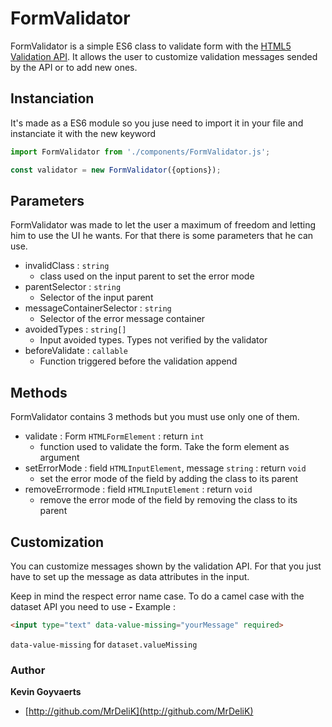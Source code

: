 # FormValidator
FormValidator is a simple ES6 class to validate form with the [HTML5 Validation API](https://developer.mozilla.org/en-US/docs/Web/Guide/HTML/HTML5/Constraint_validation). It allows the user to customize validation messages sended by the API or to add new ones.

## Instanciation
It's made as a ES6 module so you juse need to import it in your file and instanciate it with the new keyword

```javascript
import FormValidator from './components/FormValidator.js';

const validator = new FormValidator({options});
```

## Parameters
FormValidator was made to let the user a maximum of freedom and letting him to use the UI he wants. For that there is some parameters that he can use.
* invalidClass : `string` 
    * class used on the input parent to set the error mode
* parentSelector : `string`
    * Selector of the input parent
* messageContainerSelector : `string`
    * Selector of the error message container
* avoidedTypes : `string[]`
    * Input avoided types. Types not verified by the validator
* beforeValidate : `callable`
    * Function triggered before the validation append
    
## Methods
FormValidator contains 3 methods but you must use only one of them.
* validate : Form `HTMLFormElement` : return `int`
    * function used to validate the form. Take the form element as argument
* setErrorMode : field `HTMLInputElement`, message `string` : return `void`
    * set the error mode of the field by adding the class to its parent
* removeErrormode : field `HTMLInputElement` : return `void`
    * remove the error mode of the field by removing the class to its parent

## Customization
You can customize messages shown by the validation API. For that you just have to set up the message as data attributes in the input.

Keep in mind the respect error name case. To do a camel case with the dataset API you need to use **-**
Example :
```HTML
<input type="text" data-value-missing="yourMessage" required>
```
`data-value-missing` for `dataset.valueMissing`


### Author
**Kevin Goyvaerts**
+ [http://github.com/MrDeliK](http://github.com/MrDeliK)